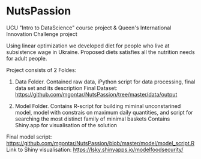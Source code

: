 # NutsPassion
UCU "Intro to DataScience" course project & Queen's International Innovation Challenge project

Using linear optimization we developed diet for people who live at subsistence wage in Ukraine. Proposed diets satisfies all the nutrition needs for adult people.

Project consists of 2 Foldes:
1) Data Folder. Contained raw data, iPython script for data processing, final data set and its description
Final Dataset: https://github.com/mgontar/NutsPassion/tree/master/data/output

2) Model Folder.
Contains R-script for building miminal unconstarined model, model with constrais on maximum daily quantities, and script for searching the most distinct family of minimal baskets
Contains Shiny.app for visualisation of the solution

Final model script: https://github.com/mgontar/NutsPassion/blob/master/model/model_script.R
Link to Shiny visualisation: https://lsky.shinyapps.io/modelfoodsecurity/


